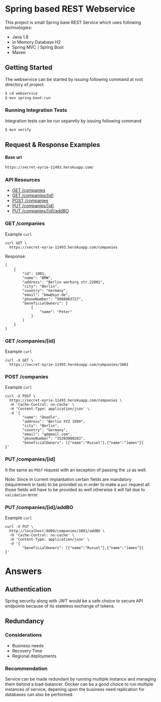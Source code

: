 # Spring based REST Webservice

This project is small Spring base REST Service which uses following technologies:

- Java 1.8
- In Memory Database H2
- Spring MVC / Spring Boot
- Maven

## Getting Started

The webservice can be started by issuing following command at root directory of project.

```sh
$ cd webservice
$ mvn spring-boot:run
```

### Running Integration Tests

Integration tests can be run separetly by issuing following command

```sh
$ mvn verify
```
## Request & Response Examples
#### Base url
```sh
https://secret-eyrie-11493.herokuapp.com/
```
### API Resources


- [GET /companies](#get-companies)
- [GET /companies/[id]](#get-companiesid)
- [POST /companies](#post-companies)
- [PUT /companies/[id]](#put-companiesid)
- [PUT /companies/[id]/addBO](#put-companiesidaddBO)

### GET /companies
Example `curl`
```
curl GET \
  https://secret-eyrie-11493.herokuapp.com/companies
```
Response:
```
[
    {
        "id": 1001,
        "name": "BMW",
        "address": "Berlin warburg str.22001",
        "city": "Berlin",
        "country": "Germany",
        "email": "bmw@xyz.de",
        "phoneNumber": "9988083727",
        "beneficialOwners": [
            {
                "name": "Peter"
            }
        ]
    }
]
```

### GET /companies/[id]
Example `curl`
```
curl -X GET \
  https://secret-eyrie-11493.herokuapp.com/companies/1001
```

### POST /companies
Example `curl`
```
curl -X POST \
  https://secret-eyrie-11493.herokuapp.com/companies \
  -H 'Cache-Control: no-cache' \
  -H 'Content-Type: application/json' \
  -d '{
        "name": "Doodle",
        "address": "Berlin XYZ 1999",
        "city": "Berlin",
        "country": "Germany",
        "email": "g@gmail.com",
        "phoneNumber": "35393000283",
        "beneficialOwners": [{"name":"Russel"},{"name":"James"}]
}'
```
### PUT /companies/[id]
It the same as `POST` request with an exception of passing the `id` as well.

Note: Since in current implantation certain fields are mandatory (requirement in task) to be provided so in order to make a `put` request all those fields will have to be provided as well otherwise it will fail due to `validation` error.

### PUT /companies/[id]/addBO
Example `curl`
```
curl -X PUT \
  http://localhost:8080/companies/1001/addBO \
  -H 'Cache-Control: no-cache' \
  -H 'Content-Type: application/json' \
  -d '{
        "beneficialOwners": [{"name":"Russel"},{"name":"James"}]
}'
```

# Answers
## Authentication
Spring security along with JWT would be a safe choice to secure API endpoints because of its stateless exchange of tokens.

## Redundancy

### Considerations

- Business needs
- Recovery Time
- Regional deployments

### Recommendation
Service can be made redundant by running multiple instance and managing them behind a load-balancer.
Docker can be a good choice to run multiple instances of service, depening upon the business need replication for databases can also be performed.


